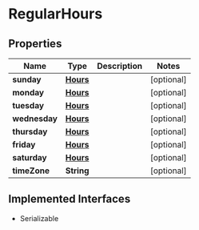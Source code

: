 

# RegularHours


## Properties

| Name | Type | Description | Notes |
|------------ | ------------- | ------------- | -------------|
|**sunday** | [**Hours**](Hours.md) |  |  [optional] |
|**monday** | [**Hours**](Hours.md) |  |  [optional] |
|**tuesday** | [**Hours**](Hours.md) |  |  [optional] |
|**wednesday** | [**Hours**](Hours.md) |  |  [optional] |
|**thursday** | [**Hours**](Hours.md) |  |  [optional] |
|**friday** | [**Hours**](Hours.md) |  |  [optional] |
|**saturday** | [**Hours**](Hours.md) |  |  [optional] |
|**timeZone** | **String** |  |  [optional] |


## Implemented Interfaces

* Serializable


